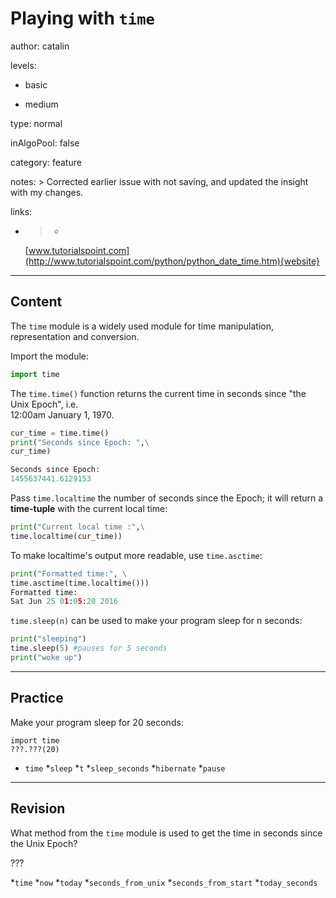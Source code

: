 # Playing with `time` 
author: catalin

levels:

  - basic

  - medium

type: normal

inAlgoPool: false

category: feature

notes: >
  Corrected earlier issue with not saving, and updated the insight with my
  changes.

links:

  - >-
    [www.tutorialspoint.com](http://www.tutorialspoint.com/python/python_date_time.htm){website}

---
## Content

The `time` module is a widely used module for time manipulation, 
representation and  conversion.

Import the module:
```python
import time
```

The `time.time()` function returns 
the current time in seconds since 
"the Unix Epoch", i.e.  
12:00am January 1, 1970.

```python
cur_time = time.time()
print("Seconds since Epoch: ",\
cur_time)

Seconds since Epoch: 
1455637441.6129153
```

Pass `time.localtime` the number of 
seconds since the Epoch; it will 
return a **time-tuple** with the 
current local time:
```python
print("Current local time :",\
time.localtime(cur_time))
```

To make localtime's output more 
readable, use `time.asctime`:
```python
print("Formatted time:", \
time.asctime(time.localtime()))
Formatted time: 
Sat Jun 25 01:05:20 2016
```

`time.sleep(n)` can be used to make 
your program sleep for n seconds:
```python
print("sleeping")
time.sleep(5) #pauses for 5 seconds
print("woke up")
```

---
## Practice

Make your program sleep for 20 seconds:
```
import time
???.???(20)
```

* `time` 
*`sleep` 
*`t` 
*`sleep_seconds` 
*`hibernate` 
*`pause`

---
## Revision

What method from the `time` module is used to get the time in seconds since the Unix Epoch?

???

*`time` 
*`now` 
*`today` 
*`seconds_from_unix` 
*`seconds_from_start` 
*`today_seconds`